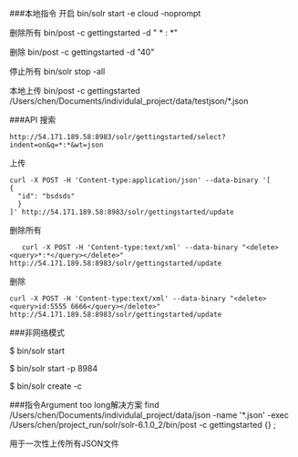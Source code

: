 ###本地指令
开启
bin/solr start -e cloud -noprompt

删除所有
bin/post -c gettingstarted -d "<delete><query> * : *</query></delete>"

删除
bin/post -c gettingstarted -d "<delete><id>40</id></delete>"

停止所有
bin/solr stop -all

本地上传
bin/post -c gettingstarted /Users/chen/Documents/individulal_project/data/testjson/*.json

###API
搜索
```
http://54.171.189.58:8983/solr/gettingstarted/select?indent=on&q=*:*&wt=json
```

上传
```
curl -X POST -H 'Content-type:application/json' --data-binary '[
{
  "id": "bsdsds"
  }
]' http://54.171.189.58:8983/solr/gettingstarted/update
```

删除所有
```
   curl -X POST -H 'Content-type:text/xml' --data-binary "<delete><query>*:*</query></delete>"  http://54.171.189.58:8983/solr/gettingstarted/update
```

删除
```
curl -X POST -H 'Content-type:text/xml' --data-binary "<delete><query>id:5555 6666</query></delete>"  http://54.171.189.58:8983/solr/gettingstarted/update
```

###非网络模式

$ bin/solr start

$ bin/solr start -p 8984

$ bin/solr create -c <name>


###指令Argument too long解决方案
find /Users/chen/Documents/individulal_project/data/json -name '*.json' -exec /Users/chen/project_run/solr/solr-6.1.0_2/bin/post -c  gettingstarted {} \;

用于一次性上传所有JSON文件